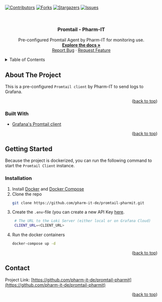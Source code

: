 <div id="top"></div>

<!-- PROJECT SHIELDS -->
<!--
*** I'm using markdown "reference style" links for readability.
*** Reference links are enclosed in brackets [ ] instead of parentheses ( ).
*** See the bottom of this document for the declaration of the reference variables
*** for contributors-url, forks-url, etc. This is an optional, concise syntax you may use.
*** https://www.markdownguide.org/basic-syntax/#reference-style-links
-->
[![Contributors][contributors-shield]][contributors-url]
[![Forks][forks-shield]][forks-url]
[![Stargazers][stars-shield]][stars-url]
[![Issues][issues-shield]][issues-url]



<!-- PROJECT LOGO -->
<br />
<div align="center">

<h3 align="center">Promtail - Pharm-IT</h3>

  <p align="center">
    Pre-configured Promtail Agent by Pharm-IT for monitoring use.
    <br />
    <a href="https://grafana.com/docs/loki/latest/clients/promtail/"><strong>Explore the docs »</strong></a>
    <br />
    <a href="https://github.com/pharm-it-de/promtail-pharmit/issues">Report Bug</a>
    ·
    <a href="https://github.com/pharm-it-de/promtail-pharmit/issues">Request Feature</a>
  </p>
</div>



<!-- TABLE OF CONTENTS -->
<details>
  <summary>Table of Contents</summary>
  <ol>
    <li>
      <a href="#about-the-project">About The Project</a>
      <ul>
        <li><a href="#built-with">Built With</a></li>
      </ul>
    </li>
    <li>
      <a href="#getting-started">Getting Started</a>
      <ul>
        <li><a href="#installation">Installation</a></li>
      </ul>
    </li>
  </ol>
</details>



<!-- ABOUT THE PROJECT -->
## About The Project

This is a pre-configured `Promtail client` by Pharm-IT to send logs to Grafana.

<p align="right">(<a href="#top">back to top</a>)</p>



### Built With

* [Grafana's Promtail client](https://grafana.com/docs/loki/latest/clients/promtail/)

<p align="right">(<a href="#top">back to top</a>)</p>



<!-- GETTING STARTED -->
## Getting Started

Because the project is dockerized, you can run the following command to start the `Promtail Client` instance.

### Installation

1. Install [Docker](https://docs.docker.com/engine/install/) and [Docker Compose](https://docs.docker.com/compose/install/)
2. Clone the repo
   ```sh
   git clone https://github.com/pharm-it-de/promtail-pharmit.git
   ```
3. Create the `.env`-file (you can create a new API Key [here](https://pharmit.grafana.net/a/grafana-easystart-app/hlInstanceId).
   ```sh
    # The URL to the Loki Server (either local or on Grafana Cloud)
    CLIENT_URL=<CLIENT_URL>
   ```
4. Run the docker containers
   ```sh
   docker-compose up -d
   ```

<p align="right">(<a href="#top">back to top</a>)</p>


<!-- CONTACT -->
## Contact

Project Link: [https://github.com/pharm-it-de/promtail-pharmit](https://github.com/pharm-it-de/promtail-pharmit)

<p align="right">(<a href="#top">back to top</a>)</p>


<!-- MARKDOWN LINKS & IMAGES -->
<!-- https://www.markdownguide.org/basic-syntax/#reference-style-links -->
[contributors-shield]: https://img.shields.io/github/contributors/pharm-it-de/promtail-pharmit.svg?style=for-the-badge
[contributors-url]: https://github.com/pharm-it-de/promtail-pharmit/graphs/contributors
[forks-shield]: https://img.shields.io/github/forks/pharm-it-de/promtail-pharmit.svg?style=for-the-badge
[forks-url]: https://github.com/pharm-it-de/promtail-pharmit/network/members
[stars-shield]: https://img.shields.io/github/stars/pharm-it-de/promtail-pharmit.svg?style=for-the-badge
[stars-url]: https://github.com/pharm-it-de/promtail-pharmit/stargazers
[issues-shield]: https://img.shields.io/github/issues/pharm-it-de/promtail-pharmit.svg?style=for-the-badge
[issues-url]: https://github.com/pharm-it-de/promtail-pharmit/issues
[license-shield]: https://img.shields.io/github/license/pharm-it-de/promtail-pharmit.svg?style=for-the-badge
[license-url]: https://github.com/pharm-it-de/promtail-pharmit/blob/master/LICENSE.txt
[linkedin-shield]: https://img.shields.io/badge/-LinkedIn-black.svg?style=for-the-badge&logo=linkedin&colorB=555
[linkedin-url]: https://www.linkedin.com/company/pharm-it-de